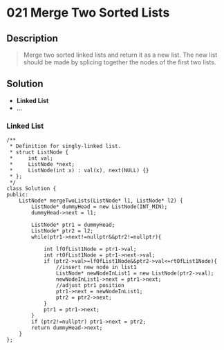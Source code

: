 # 021 Merge Two Sorted Lists

## Description
> Merge two sorted linked lists and return it as a new list. The new list should be made by splicing together the nodes of the first two lists.

## Solution
- **Linked List**
- ...


### Linked List
```
/**
 * Definition for singly-linked list.
 * struct ListNode {
 *     int val;
 *     ListNode *next;
 *     ListNode(int x) : val(x), next(NULL) {}
 * };
 */
class Solution {
public:
    ListNode* mergeTwoLists(ListNode* l1, ListNode* l2) {
        ListNode* dummyHead = new ListNode(INT_MIN);
        dummyHead->next = l1;
        
        ListNode* ptr1 = dummyHead;
        ListNode* ptr2 = l2;
        while(ptr1->next!=nullptr&&ptr2!=nullptr){
            
            int lfOfList1Node = ptr1->val;
            int rtOfList1Node = ptr1->next->val;
            if (ptr2->val>=lfOfList1Node&&ptr2->val<=rtOfList1Node){
                //insert new node in list1
                ListNode* newNodeInList1 = new ListNode(ptr2->val);
                newNodeInList1->next = ptr1->next;
                //adjust ptr1 position
                ptr1->next = newNodeInList1;
                ptr2 = ptr2->next;
            }
            ptr1 = ptr1->next;
        }
        if (ptr2!=nullptr) ptr1->next = ptr2;
        return dummyHead->next;
    }
};
```
